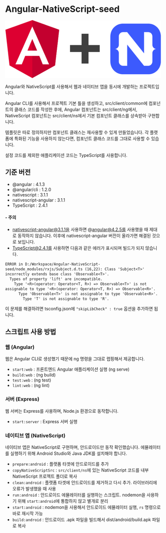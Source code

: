 # Angular-NativeScript-seed
![logo](https://github.com/han41858/Angular-NativeScript-seed/blob/master/logo.png)

Angular와 NativeScript를 사용해서 웹과 네이티브 앱을 동시에 개발하는 프로젝트입니다.
 
Angular CLI를 사용해서 프로젝트 기본 틀을 생성하고,
src/client/common에 컴포넌트의 클래스 코드를 작성한 후에,
Angular 컴포넌트는 src/client/ng에서, NativeScript 컴포넌트는 src/client/ns에서
기본 컴포넌트 클래스를 상속받아 구현합니다.

템플릿은 따로 정의하지만 컴포넌트 클래스는 재사용할 수 있게 만들었습니다. 각 플랫폼에 특화된 기능을 사용하지 않는다면, 컴포넌트 클래스 코드를 그대로 사용할 수 있습니다.

설정 코드를 제외한 애플리케이션 코드는 TypeScript를 사용합니다. 

## 기준 버전
- @angular : 4.1.3
- @angular/cli : 1.2.0
- nativescript : 3.1.1
- nativescript-angular : 3.1.1
- TypeScript : 2.4.1

#### - 주의
- nativescript-angular@3.1.1을 사용하면 @angular@4.2.5를 사용했을 때 제대로 동작하지 않습니다.
이후에 nativescript-angular 버전이 올라가면 해결된 것으로 보입니다.
- TypeScript@2.4.1를 사용하면 다음과 같은 에러가 표시되며 빌드가 되지 않습니다.
 ```
 ERROR in D:/Workspace/Angular-NativeScript-seed/node_modules/rxjs/Subject.d.ts (16,22): Class 'Subject<T>' incorrectly extends base class 'Observable<T>'.
   Types of property 'lift' are incompatible.
     Type '<R>(operator: Operator<T, R>) => Observable<T>' is not assignable to type '<R>(operator: Operator<T, R>) => Observable<R>'.
       Type 'Observable<T>' is not assignable to type 'Observable<R>'.
         Type 'T' is not assignable to type 'R'.
 ```
 이 문제를 해결하려면 tsconfig.json에 `"skipLibCheck" : true` 옵션을 추가하면 됩니다. 

## 스크립트 사용 방법

### 웹 (Angular)
웹은 Angular CLI로 생성했기 때문에 ng 명령을 그대로 랩핑해서 제공합니다.

- `start:web` : 프론트엔드 Angular 애플리케이션 실행 (ng serve)
- `build:web` : (ng build)
- `test:web` : (ng test)
- `lint:web` : (ng lint)

### 서버 (Express)
웹 서버는 Express를 사용하며, Node.js 환경으로 동작합니다.
 
- `start:server` : Express 서버 실행 

### 네이티브 앱 (NativeScript)
네이티브 앱은 NativeScript로 구현하며, 안드로이드만 동작 확인했습니다.
에뮬레이터를 실행하기 위해 Android Studio와 Java JDK를 설치해야 합니다.

- `prepare:android` : 플랫폼 타겟에 안드로이드를 추가
- `copyNativeScriptSrc` : `src/client/ns`에 있는 NativeScript 코드를 내부 NativeScript 프로젝트 폴더로 복사
- `clean:android` : 플랫폼 타겟에 안드로이드를 제거하고 다시 추가. 라이브러리에 오류가 발생했을 때 사용
- `run:android` : 안드로이드 에뮬레이터를 실행하는 스크립트. nodemon을 사용하기 위해 `start:android`에 통합하지 않고 별개로 분리
- `start:android` : nodemon을 사용해서 안드로이드 에뮬레이터 실행, `rs` 명령으로 바로 재시작 가능
- `build:android` : 안드로이드 .apk 파일을 빌드해서 dist/android/build.apk 파일로 복사

